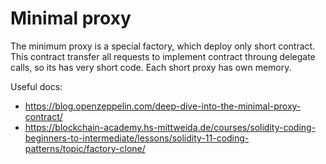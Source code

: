 # Minimal proxy

The minimum proxy is a special factory, which deploy only short contract. This contract transfer all requests to implement contract throung delegate calls, so its has very short code. Each short proxy has own memory.


Useful docs:
* https://blog.openzeppelin.com/deep-dive-into-the-minimal-proxy-contract/
* https://blockchain-academy.hs-mittweida.de/courses/solidity-coding-beginners-to-intermediate/lessons/solidity-11-coding-patterns/topic/factory-clone/